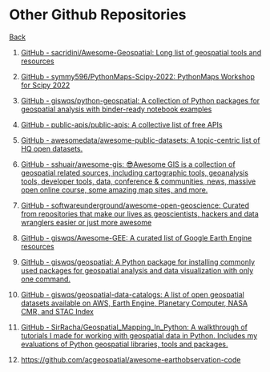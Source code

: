 # Other Github Repositories

[Back](README.md)

1. [GitHub - sacridini/Awesome-Geospatial: Long list of geospatial tools and resources](https://github.com/sacridini/Awesome-Geospatial)

2. [GitHub - symmy596/PythonMaps-Scipy-2022: PythonMaps Workshop for Scipy 2022](https://github.com/symmy596/PythonMaps-Scipy-2022)

3. [GitHub - giswqs/python-geospatial: A collection of Python packages for geospatial analysis with binder-ready notebook examples](https://github.com/giswqs/python-geospatial)

4. [GitHub - public-apis/public-apis: A collective list of free APIs](https://github.com/public-apis/public-apis#geocoding)

5. [GitHub - awesomedata/awesome-public-datasets: A topic-centric list of HQ open datasets.](https://github.com/awesomedata/awesome-public-datasets#gis)

6. [GitHub - sshuair/awesome-gis: 😎Awesome GIS is a collection of geospatial related sources, including cartographic tools, geoanalysis tools, developer tools, data, conference &amp; communities, news, massive open online course, some amazing map sites, and more.](https://github.com/sshuair/awesome-gis)

7. [GitHub - softwareunderground/awesome-open-geoscience: Curated from repositories that make our lives as geoscientists, hackers and data wranglers easier or just more awesome](https://github.com/softwareunderground/awesome-open-geoscience)

8. [GitHub - giswqs/Awesome-GEE: A curated list of Google Earth Engine resources](https://github.com/giswqs/Awesome-GEE)

9. [GitHub - giswqs/geospatial: A Python package for installing commonly used packages for geospatial analysis and data visualization with only one command.](https://github.com/giswqs/geospatial)

10. [GitHub - giswqs/geospatial-data-catalogs: A list of open geospatial datasets available on AWS, Earth Engine, Planetary Computer, NASA CMR, and STAC Index](https://github.com/giswqs/geospatial-data-catalogs)

11. [GitHub - SirRacha/Geospatial_Mapping_In_Python: A walkthrough of tutorials I made for working with geospatial data in Python. Includes my evaluations of Python geospatial libraries, tools and packages.](https://github.com/SirRacha/Geospatial_Mapping_In_Python)
12. https://github.com/acgeospatial/awesome-earthobservation-code
